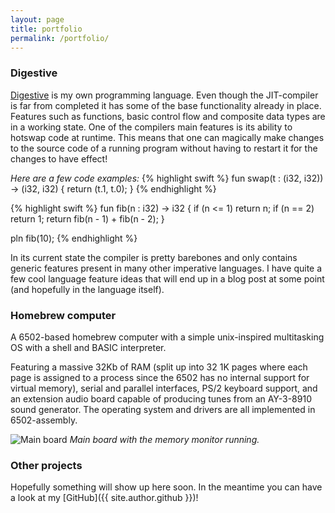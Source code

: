 ```yaml
---
layout: page
title: portfolio
permalink: /portfolio/
---
```


### Digestive
[Digestive](https://github.com/williamsjoblom/compiler-experiment) is my own programming language. Even though the JIT-compiler is far from completed it has some of the base functionality already in place. Features such as functions, basic control flow and composite data types are in a working state. One of the compilers main features is its ability to hotswap code at runtime. This means that one can magically make changes to the source code of a running program without having to restart it for the changes to have effect!

_Here are a few code examples:_
{% highlight swift %}
fun swap(t : (i32, i32)) -> (i32, i32) {
     return (t.1, t.0);
}
{% endhighlight %}

{% highlight swift %}
fun fib(n : i32) -> i32 {
    if (n <= 1) return n;
    if (n == 2) return 1;
    return fib(n - 1) + fib(n - 2);
}

pln fib(10);
{% endhighlight %}

In its current state the compiler is pretty barebones and only contains generic features present in many other imperative languages. I have quite a few cool language feature ideas that will end up in a blog post at some point (and hopefully in the language itself).

### Homebrew computer
A 6502-based homebrew computer with a simple unix-inspired multitasking OS with a shell and BASIC interpreter. 

Featuring a massive 32Kb of RAM (split up into 32 1K pages where each page is assigned to a process since the 6502 has no internal support for virtual memory), serial and parallel interfaces, PS/2 keyboard support, and an extension audio board capable of producing tunes from an AY-3-8910 sound generator. The operating system and drivers are all implemented in 6502-assembly. 

![](../assets/images/20150525_210636.jpg "Main board")
_Main board with the memory monitor running._

### Other projects
Hopefully something will show up here soon. In the meantime you can have a look at my [GitHub]({{ site.author.github }})!
